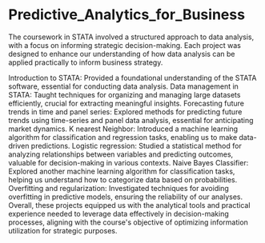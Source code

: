 # Predictive_Analytics_for_Business
The coursework in STATA involved a structured approach to data analysis, with a focus on informing strategic decision-making. Each project was designed to enhance our understanding of how data analysis can be applied practically to inform business strategy.

Introduction to STATA: Provided a foundational understanding of the STATA software, essential for conducting data analysis.
Data management in STATA: Taught techniques for organizing and managing large datasets efficiently, crucial for extracting meaningful insights.
Forecasting future trends in time and panel series: Explored methods for predicting future trends using time-series and panel data analysis, essential for anticipating market dynamics.
K nearest Neighbor: Introduced a machine learning algorithm for classification and regression tasks, enabling us to make data-driven predictions.
Logistic regression: Studied a statistical method for analyzing relationships between variables and predicting outcomes, valuable for decision-making in various contexts.
Naive Bayes Classifier: Explored another machine learning algorithm for classification tasks, helping us understand how to categorize data based on probabilities.
Overfitting and regularization: Investigated techniques for avoiding overfitting in predictive models, ensuring the reliability of our analyses.
Overall, these projects equipped us with the analytical tools and practical experience needed to leverage data effectively in decision-making processes, aligning with the course's objective of optimizing information utilization for strategic purposes.
